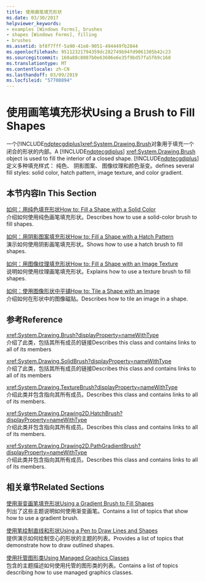 ```yaml
---
title: 使用画笔填充形状
ms.date: 03/30/2017
helpviewer_keywords:
- examples [Windows Forms], brushes
- shapes [Windows Forms], filling
- brushes
ms.assetid: bf8f7fff-5a90-41e8-9051-494449fb2844
ms.openlocfilehash: 95112321794359dc282749b94fd9061305b42c23
ms.sourcegitcommit: 160a88c8087b0e63606e6e35f9bd57fa5f69c168
ms.translationtype: MT
ms.contentlocale: zh-CN
ms.lasthandoff: 03/09/2019
ms.locfileid: "57708894"
---
```

# <a name="using-a-brush-to-fill-shapes"></a><span data-ttu-id="b4ac0-102">使用画笔填充形状</span><span class="sxs-lookup"><span data-stu-id="b4ac0-102">Using a Brush to Fill Shapes</span></span>
<span data-ttu-id="b4ac0-103">一个[!INCLUDE[ndptecgdiplus](../../../../includes/ndptecgdiplus-md.md)]<xref:System.Drawing.Brush>对象用于填充一个闭合的形状的内部。</span><span class="sxs-lookup"><span data-stu-id="b4ac0-103">A [!INCLUDE[ndptecgdiplus](../../../../includes/ndptecgdiplus-md.md)] <xref:System.Drawing.Brush> object is used to fill the interior of a closed shape.</span></span> [!INCLUDE[ndptecgdiplus](../../../../includes/ndptecgdiplus-md.md)] <span data-ttu-id="b4ac0-104">定义多种填充样式： 纯色、 阴影图案、 图像纹理和颜色渐变。</span><span class="sxs-lookup"><span data-stu-id="b4ac0-104">defines several fill styles: solid color, hatch pattern, image texture, and color gradient.</span></span>  
  
## <a name="in-this-section"></a><span data-ttu-id="b4ac0-105">本节内容</span><span class="sxs-lookup"><span data-stu-id="b4ac0-105">In This Section</span></span>  
 [<span data-ttu-id="b4ac0-106">如何：用纯色填充形状</span><span class="sxs-lookup"><span data-stu-id="b4ac0-106">How to: Fill a Shape with a Solid Color</span></span>](how-to-fill-a-shape-with-a-solid-color.md)  
 <span data-ttu-id="b4ac0-107">介绍如何使用纯色画笔填充形状。</span><span class="sxs-lookup"><span data-stu-id="b4ac0-107">Describes how to use a solid-color brush to fill shapes.</span></span>  
  
 [<span data-ttu-id="b4ac0-108">如何：用阴影图案填充形状</span><span class="sxs-lookup"><span data-stu-id="b4ac0-108">How to: Fill a Shape with a Hatch Pattern</span></span>](how-to-fill-a-shape-with-a-hatch-pattern.md)  
 <span data-ttu-id="b4ac0-109">演示如何使用阴影画笔填充形状。</span><span class="sxs-lookup"><span data-stu-id="b4ac0-109">Shows how to use a hatch brush to fill shapes.</span></span>  
  
 [<span data-ttu-id="b4ac0-110">如何：用图像纹理填充形状</span><span class="sxs-lookup"><span data-stu-id="b4ac0-110">How to: Fill a Shape with an Image Texture</span></span>](how-to-fill-a-shape-with-an-image-texture.md)  
 <span data-ttu-id="b4ac0-111">说明如何使用纹理画笔填充形状。</span><span class="sxs-lookup"><span data-stu-id="b4ac0-111">Explains how to use a texture brush to fill shapes.</span></span>  
  
 [<span data-ttu-id="b4ac0-112">如何：使用图像形状中平铺</span><span class="sxs-lookup"><span data-stu-id="b4ac0-112">How to: Tile a Shape with an Image</span></span>](how-to-tile-a-shape-with-an-image.md)  
 <span data-ttu-id="b4ac0-113">介绍如何在形状中的图像磁贴。</span><span class="sxs-lookup"><span data-stu-id="b4ac0-113">Describes how to tile an image in a shape.</span></span>  
  
## <a name="reference"></a><span data-ttu-id="b4ac0-114">参考</span><span class="sxs-lookup"><span data-stu-id="b4ac0-114">Reference</span></span>  
 <xref:System.Drawing.Brush?displayProperty=nameWithType>  
 <span data-ttu-id="b4ac0-115">介绍了此类，包括其所有成员的链接</span><span class="sxs-lookup"><span data-stu-id="b4ac0-115">Describes this class and contains links to all of its members</span></span>  
  
 <xref:System.Drawing.SolidBrush?displayProperty=nameWithType>  
 <span data-ttu-id="b4ac0-116">介绍了此类，包括其所有成员的链接</span><span class="sxs-lookup"><span data-stu-id="b4ac0-116">Describes this class and contains links to all of its members</span></span>  
  
 <xref:System.Drawing.TextureBrush?displayProperty=nameWithType>  
 <span data-ttu-id="b4ac0-117">介绍此类并包含指向其所有成员。</span><span class="sxs-lookup"><span data-stu-id="b4ac0-117">Describes this class and contains links to all of its members.</span></span>  
  
 <xref:System.Drawing.Drawing2D.HatchBrush?displayProperty=nameWithType>  
 <span data-ttu-id="b4ac0-118">介绍此类并包含指向其所有成员。</span><span class="sxs-lookup"><span data-stu-id="b4ac0-118">Describes this class and contains links to all of its members.</span></span>  
  
 <xref:System.Drawing.Drawing2D.PathGradientBrush?displayProperty=nameWithType>  
 <span data-ttu-id="b4ac0-119">介绍此类并包含指向其所有成员。</span><span class="sxs-lookup"><span data-stu-id="b4ac0-119">Describes this class and contains links to all of its members.</span></span>  
  
## <a name="related-sections"></a><span data-ttu-id="b4ac0-120">相关章节</span><span class="sxs-lookup"><span data-stu-id="b4ac0-120">Related Sections</span></span>  
 [<span data-ttu-id="b4ac0-121">使用渐变画笔填充形状</span><span class="sxs-lookup"><span data-stu-id="b4ac0-121">Using a Gradient Brush to Fill Shapes</span></span>](using-a-gradient-brush-to-fill-shapes.md)  
 <span data-ttu-id="b4ac0-122">列出了这些主题说明如何使用渐变画笔。</span><span class="sxs-lookup"><span data-stu-id="b4ac0-122">Contains a list of topics that show how to use a gradient brush.</span></span>  
  
 [<span data-ttu-id="b4ac0-123">使用笔绘制直线和形状</span><span class="sxs-lookup"><span data-stu-id="b4ac0-123">Using a Pen to Draw Lines and Shapes</span></span>](using-a-pen-to-draw-lines-and-shapes.md)  
 <span data-ttu-id="b4ac0-124">提供演示如何绘制空心的形状的主题的列表。</span><span class="sxs-lookup"><span data-stu-id="b4ac0-124">Provides a list of topics that demonstrate how to draw outlined shapes.</span></span>  
  
 [<span data-ttu-id="b4ac0-125">使用托管图形类</span><span class="sxs-lookup"><span data-stu-id="b4ac0-125">Using Managed Graphics Classes</span></span>](using-managed-graphics-classes.md)  
 <span data-ttu-id="b4ac0-126">包含的主题描述如何使用托管的图形类的列表。</span><span class="sxs-lookup"><span data-stu-id="b4ac0-126">Contains a list of topics describing how to use managed graphics classes.</span></span>
